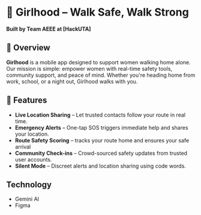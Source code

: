 # 👣 Girlhood – Walk Safe, Walk Strong

**Built by Team AEEE at [HackUTA]**

## 🌟 Overview
**Girlhood** is a mobile app designed to support women walking home alone. Our mission is simple: empower women with real-time safety tools, community support, and peace of mind. Whether you're heading home from work, school, or a night out, Girlhood walks with you.

## 🚀 Features
- **Live Location Sharing** – Let trusted contacts follow your route in real time.
- **Emergency Alerts** – One-tap SOS triggers immediate help and shares your location.
- **Route Safety Scoring** – tracks your route home and ensures your safe arrival
- **Community Check-ins** – Crowd-sourced safety updates from trusted user accounts.
- **Silent Mode** – Discreet alerts and location sharing using code words.

## Technology
- Gemini AI
- Figma
